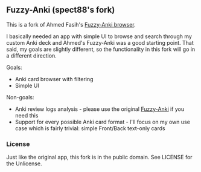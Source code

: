 ## Fuzzy-Anki (spect88's fork)

This is a fork of Ahmed Fasih's
[Fuzzy-Anki browser](https://github.com/fasiha/fuzzy-anki).

I basically needed an app with simple UI to browse and search through
my custom Anki deck and Ahmed's Fuzzy-Anki was a good starting point.
That said, my goals are slightly different, so the functionality in this
fork will go in a different direction.

Goals:
* Anki card browser with filtering
* Simple UI

Non-goals:
* Anki review logs analysis - please use the original
  [Fuzzy-Anki](https://github.com/fasiha/fuzzy-anki) if you need this
* Support for every possible Anki card format - I'll focus on my own
  use case which is fairly trivial: simple Front/Back text-only cards

### License

Just like the original app, this fork is in the public domain. See
LICENSE for the Unlicense.
